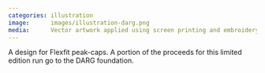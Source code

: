 ```yaml
---
categories: illustration
image:      images/illustration-darg.png
media:      Vector artwork applied using screen printing and embroidery.
---
```

A design for Flexfit peak-caps. A portion of the proceeds for this limited 
edition run go to the DARG foundation. 
